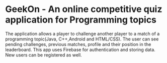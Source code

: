 # GeekOn - An online competitive quiz application for Programming topics

The application allows a player to challenge another player to a match of a programming topic(Java, C++,Android and HTML/CSS).
The user can see pending challenges, previous matches, profile and their position in the leaderboard.
This app uses Firebase for authentication and storing data.  
New users can be registered as well.
